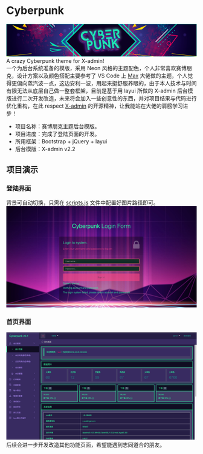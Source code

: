 # Cyberpunk

![Banner Cyberpunk](/assets/banner.png?raw=true "Banner Cyberpunk")
A crazy Cyberpunk theme for X-admin!  
一个为后台系统准备的模版，采用 Neon 风格的主题配色，个人非常喜欢赛博朋克，设计方案以及颜色搭配主要参考了 VS Code 上 <a href="https://github.com/max-SS/cyberpunk">Max</a> 大佬做的主题，个人觉得更偏向蒸汽波一点，这边安利一波，用起来挺舒服养眼的，由于本人技术与时间有限无法从底层自己做一整套框架，目前是基于用 layui 所做的 X-admin 后台模版进行二次开发改造，未来将会加入一些创意性的东西，并对项目结果与代码进行优化重构，在此 respect <a href="http://x.xuebingsi.com/">X-admin</a> 的开源精神，让我能站在大佬的肩膀学习进步！

- 项目名称：赛博朋克主题后台模版。
- 项目进度：完成了登陆页面的开发。
- 所用框架：Bootstrap + jQuery + layui
- 后台模版：X-admin v2.2

## 项目演示

### 登陆界面

背景可自动切换，只需在 <a href="https://github.com/Crowch/Cyberpunk/blob/master/assets/js/scripts.js">scripts.js</a> 文件中配置好图片路径即可。
![Code Screenshot](/assets/preview_login.jpg?raw=true "Code Screenshot")

### 首页界面

![Code Screenshot](/assets/preview_index.jpg?raw=true "Code Screenshot")
后续会进一步开发改造其他功能页面，希望能遇到志同道合的朋友。
